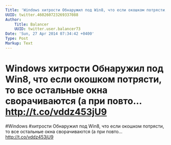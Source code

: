 ```yaml
---
Title: 'Windows хитрости Обнаружил под Win8, что если окошком потрясти, то все остальные окна сворачиваются (а при повто… http://t.co/vddz453jU9'
UUID: twitter.460260723269337088
Author:
    Title: Balancer
    UUID: twitter.user.balancer73
Date: 'Sun, 27 Apr 2014 07:34:42 +0400'
Type: Post
Markup: Text
---
```


# Windows хитрости Обнаружил под Win8, что если окошком потрясти, то все остальные окна сворачиваются (а при повто… http://t.co/vddz453jU9

#Windows #хитрости Обнаружил под Win8, что если окошком
потрясти, то все остальные окна сворачиваются (а при повто…
http://t.co/vddz453jU9